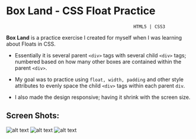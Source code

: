 # Box Land - CSS Float Practice
                                                    HTML5 | CSS3

**Box Land** is a practice exercise I created for myself when I was learning about Floats in CSS.

* Essentially it is several parent `<div>` tags with several child `<div>` tags; numbered based on how many other boxes are contained within the parent `<div>`.

* My goal was to practice using `float, width, padding` and other style attributes to evenly space the child `<div>` tags within each parent `div`.

* I also made the design responsive; having it shrink with the screen size.

## Screen Shots:
![alt text](https://i.imgur.com/xUVREwL.png)
![alt text](https://i.imgur.com/gvquT0t.png)
![alt text](https://i.imgur.com/CQu5bS1.png)